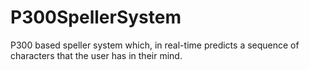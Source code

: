 # P300SpellerSystem
P300 based speller system which, in real-time predicts a sequence of characters that the user has in their mind.
